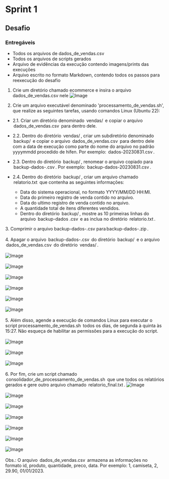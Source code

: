 # Sprint 1


## Desafio 


### Entregáveis

* Todos os arquivos de dados_de_vendas.csv
* Todos os arquivos de scripts gerados
* Arquivo de evidências da execução contendo imagens/prints das execuções
* Arquivo escrito no formato Markdown, contendo todos os passos para reexecução do desafio
  

1. Crie um diretório chamado ecommerce e insira o arquivo dados_de_vendas.csv nele
   ![Image](sprint01/imagens_sprint1/01.png)


2. Crie um arquivo executável denominado 'processamento_de_vendas.sh', que realize as seguintes tarefas, usando comandos Linux (Ubuntu 22):

- 2.1. ⁠Criar um diretório denominado ⁠ vendas/ ⁠ e copiar o arquivo ⁠ dados_de_vendas.csv ⁠ para dentro dele.

- 2.2. ⁠Dentro do diretório ⁠ vendas/ ⁠, criar um subdiretório denominado ⁠ backup/ ⁠ e copiar o arquivo ⁠ dados_de_vendas.csv ⁠ para dentro dele com a data de execução como parte do nome do arquivo no padrão yyyymmdd procedido de hifen. Por exemplo: ⁠ dados-20230831.csv ⁠.

- 2.3⁠. ⁠Dentro do diretório ⁠ backup/ ⁠, renomear o arquivo copiado para ⁠ backup-dados-<yyyymmdd>.csv ⁠. Por exemplo: ⁠ backup-dados-20230831.csv ⁠.

- 2.4. ⁠Dentro do diretório ⁠ backup/ ⁠, criar um arquivo chamado ⁠ relatorio.txt ⁠ que contenha as seguintes informações:

    - Data do sistema operacional, no formato YYYY/MM/DD HH:MI.
    - ⁠Data do primeiro registro de venda contido no arquivo.
    - ⁠Data do ultimo registro de venda contido no arquivo.
    - ⁠A quantidade total de itens diferentes vendidos.
    - ⁠Dentro do diretório ⁠ backup/ ⁠, mostre as 10 primeiras linhas do arquivo ⁠ backup-dados <yyyymmdd>.csv ⁠ e as inclua no diretório ⁠ relatorio.txt ⁠.

3.⁠ ⁠Comprimir o arquivo backup-dados-<yyyymmmdd>.csv para backup-dados-<yyyymmmdd>.zip ⁠.
</br>
</br>
4.⁠ ⁠Apagar o arquivo ⁠ backup-dados-<yyyymmdd>.csv ⁠ do diretório ⁠ backup/ ⁠ e o arquivo ⁠ dados_de_vendas.csv ⁠ do diretório ⁠ vendas/ ⁠.
  </br>
  </br>
  ![Image](sprint1/imagens_sprint01/02.png)
  </br>
  </br>
  ![Image](sprint1/imagens_sprint01/03.png)
  </br>
  </br>
  ![Image](sprint1/imagens_sprint01/04.png)
  </br>
  </br>
  ![Image](sprint1/imagens_sprint01/05.png)
  </br>
  </br>
  ![Image](sprint1/imagens_sprint01/06.png)
  </br>
  </br>
  ![Image](sprint1/imagens_sprint01/07.png)
  </br>
  </br>
5. Além disso, agende a execução de comandos Linux para executar o script processamento_de_vendas.sh ⁠ todos os dias, de segunda à quinta às 15:27. Não esqueça de habilitar as permissões para a execução do script.
</br>
</br>
![Image](sprint1/imagens_sprint01/08.png)
</br>
</br>
![Image](sprint1/imagens_sprint01/09.png)
</br>
</br>
![Image](sprint1/imagens_sprint01/10.png)
</br>
</br>
6. Por fim, crie um script chamado ⁠ consolidador_de_processamento_de_vendas.sh ⁠ que une todos os relatórios gerados e gere outro arquivo chamado ⁠ relatorio_final.txt ⁠.
![Image](sprint01/imagens_sprint01/11.png)
</br>
</br>
![Image](sprint1/imagens_sprint01/12.png)
</br>
</br>
![Image](sprint1/imagens_sprint01/13.png)
</br>
</br>
![Image](sprint1/imagens_sprint01/14.png)
</br>
</br>
![Image](sprint1/imagens_sprint01/15.png)
</br>
</br>
![Image](sprint1/imagens_sprint01/16.png)
</br>
</br>
![Image](sprint1/imagens_sprint01/17.png)
</br>
</br>
Obs.: O arquivo ⁠ dados_de_vendas.csv ⁠ armazena as informações no formato id, produto, quantidade, preco, data. Por exemplo: 1, camiseta, 2, 29.90, 01/01/2023.
